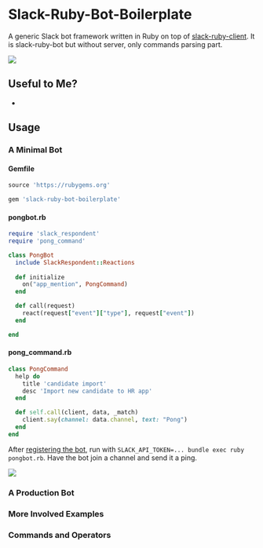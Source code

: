 Slack-Ruby-Bot-Boilerplate
==============

A generic Slack bot framework written in Ruby on top of [slack-ruby-client](https://github.com/slack-ruby/slack-ruby-client). 
It is slack-ruby-bot but without server, only commands parsing part.


![](slack.png)

## Useful to Me?
* 

## Usage

### A Minimal Bot

#### Gemfile

```ruby
source 'https://rubygems.org'

gem 'slack-ruby-bot-boilerplate'
```

#### pongbot.rb

```ruby
require 'slack_respondent'
require 'pong_command'

class PongBot 
  include SlackRespondent::Reactions
  
  def initialize
    on("app_mention", PongCommand)
  end

  def call(request)
    react(request["event"]["type"], request["event"])
  end

end
```
#### pong_command.rb
```ruby
class PongCommand
  help do
    title 'candidate import'
    desc 'Import new candidate to HR app'
  end

  def self.call(client, data, _match)
    client.say(channel: data.channel, text: "Pong")
  end
end
```

After [registering the bot](DEPLOYMENT.md), run with `SLACK_API_TOKEN=... bundle exec ruby pongbot.rb`. Have the bot join a channel and send it a ping.

![](screenshots/demo.gif)

### A Production Bot


### More Involved Examples


### Commands and Operators

